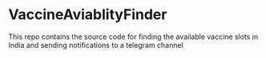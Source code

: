 # VaccineAviablityFinder
This repo contains the source code for finding the available vaccine  slots in India and sending notifications to a telegram channel
